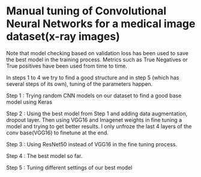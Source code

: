 # Manual tuning of Convolutional Neural Networks for a medical image dataset(x-ray images)

Note that model checking based on validation loss has been used to save the best model in the training process.
Metrics such as True Negatives or True positives have been used from time to time.

In steps 1 to 4 we try to find a good structure and in step 5 (which has several steps of its own), tuning of the parameters happen.

Step 1 : Trying random CNN models on our dataset to find a good base model using Keras


Step 2 : Using the best model from Step 1 and adding data augmentation, dropout layer. Then using VGG16 and Imagenet weights in fine tuning a model and trying to get better results. I only unfroze the last 4 layers of the conv base(VGG16) to finetune at the end.


Step 3 : Using ResNet50 instead of VGG16 in the fine tuning process.


Step 4 : The best model so far.


Step 5 : Tuning different settings of our best model
